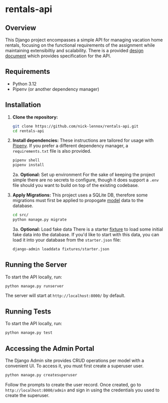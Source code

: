 # rentals-api

## Overview

This Django project encompasses a simple API for managing vacation home rentals, focusing on the functional requirements of the assignment while maintaining extensibiltiy and scalability. There is a provided [design document](DESIGN.md) which provides specification for the API.

## Requirements

- Python 3.12
- Pipenv (or another dependency manager)

## Installation

1. **Clone the repository:**

   ```bash
   git clone https://github.com/nick-lennox/rentals-api.git
   cd rentals-api
   ```

2. **Install dependencies:**
These instructions are tailored for usage with [Pipenv](https://pipenv.pypa.io/en/latest/). If you prefer a different dependency manager, a `requirements.txt` file is also provided.
    ```bash
    pipenv shell
    pipenv install
    ```

    2a. **Optional:** Set up environment
    For the sake of keeping the project simple there are no secrets to configure, though it does support a `.env` file should you want to build on top of the existing codebase. 
    </br>

3. **Apply Migrations:**
    This project uses a SQLite DB, therefore some migrations must first be applied to propogate [model](https://docs.djangoproject.com/en/5.0/topics/db/models/) data to the database.
    ```bash
    cd src/
    python manage.py migrate
    ```
    3a. **Optional:** Load fake data
    There is a starter [fixture](https://docs.djangoproject.com/en/5.0/topics/db/fixtures/) to load some initial fake data into the database. If you'd like to start with this data, you can load it into your database from the `starter.json` file:
    ```bash
    django-admin loaddata fixtures/starter.json
    ```

## Running the Server

To start the API locally, run:
```bash
python manage.py runserver
```

The server will start at `http://localhost:8000/` by default.

## Running Tests

To start the API locally, run:
```bash
python manage.py test
```

## Accessing the Admin Portal
The Django Admin site provides CRUD operations per model with a convenient UI. To access it, you must first create a superuser user.

```bash
python manage.py createsuperuser
```

Follow the prompts to create the user record. Once created, go to `http://localhost:8000/admin` and sign in using the credentials you used to create the superuser.

